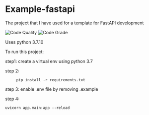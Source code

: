 # Example-fastapi

The project that I have used for a template for FastAPI development

![Code Quality](https://www.code-inspector.com/project/29235/score/svg)
![Code Grade](https://www.code-inspector.com/project/29235/status/svg)

Uses python 3.7.10 

To run this project: 

step1: create a virtual env using python 3.7

step 2: 


```
     pip install -r requirements.txt
```


step 3: enable .env file by removing .example

step 4: 

```
uvicorn app.main:app --reload

```
